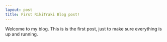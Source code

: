 ```yaml
---
layout: post
title: First RikiTraki Blog post!
---
```


Welcome to my blog. This is is the first post, just to make sure everything is up and running.
